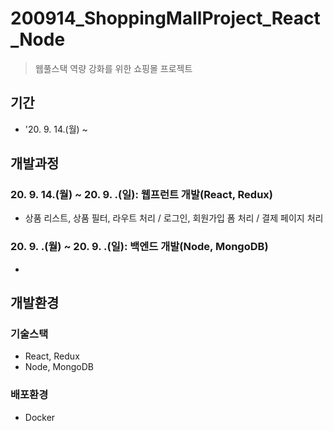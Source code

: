 
# 200914_ShoppingMallProject_React_Node
> 웹풀스택 역량 강화를 위한 쇼핑몰 프로젝트

## 기간
* '20. 9. 14.(월) ~ 

## 개발과정
### 20. 9. 14.(월) ~ 20. 9. .(일): 웹프런트 개발(React, Redux)
* 상품 리스트, 상품 필터, 라우트 처리 / 로그인, 회원가입 폼 처리 / 결제 페이지 처리
### 20. 9. .(월) ~ 20. 9. .(일): 백엔드 개발(Node, MongoDB)
* 

## 개발환경
### 기술스택
* React, Redux
* Node, MongoDB
### 배포환경
* Docker



